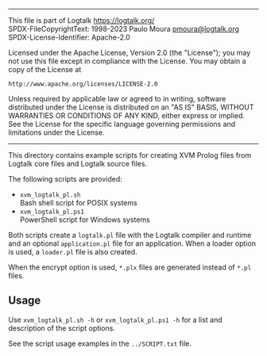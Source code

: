 ________________________________________________________________________

This file is part of Logtalk <https://logtalk.org/>  
SPDX-FileCopyrightText: 1998-2023 Paulo Moura <pmoura@logtalk.org>  
SPDX-License-Identifier: Apache-2.0

Licensed under the Apache License, Version 2.0 (the "License");
you may not use this file except in compliance with the License.
You may obtain a copy of the License at

    http://www.apache.org/licenses/LICENSE-2.0

Unless required by applicable law or agreed to in writing, software
distributed under the License is distributed on an "AS IS" BASIS,
WITHOUT WARRANTIES OR CONDITIONS OF ANY KIND, either express or implied.
See the License for the specific language governing permissions and
limitations under the License.
________________________________________________________________________


This directory contains example scripts for creating XVM Prolog files
from Logtalk core files and Logtalk source files.

The following scripts are provided:

- `xvm_logtalk_pl.sh`  
	Bash shell script for POSIX systems
- `xvm_logtalk_pl.ps1`  
	PowerShell script for Windows systems

Both scripts create a `logtalk.pl` file with the Logtalk compiler and
runtime and an optional `application.pl` file for an application. When
a loader option is used, a `loader.pl` file is also created.

When the encrypt option is used, `*.plx` files are generated instead
of `*.pl` files.

Usage
-----

Use `xvm_logtalk_pl.sh -h` or `xvm_logtalk_pl.ps1 -h` for a list and
description of the script options.

See the script usage examples in the `../SCRIPT.txt` file.
